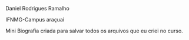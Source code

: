 Daniel Rodrigues Ramalho 

IFNMG-Campus araçuai

Mini Biografia criada para salvar todos os arquivos que eu criei no curso.
